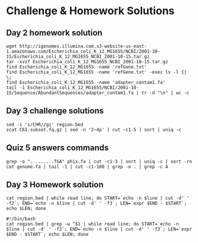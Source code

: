 Challenge & Homework Solutions
==============================

Day 2 homework solution
-----------------------

    wget http://igenomes.illumina.com.s3-website-us-east-1.amazonaws.com/Escherichia_coli_K_12_MG1655/NCBI/2001-10-15/Escherichia_coli_K_12_MG1655_NCBI_2001-10-15.tar.gz
    tar -xvzf Escherichia_coli_K_12_MG1655_NCBI_2001-10-15.tar.gz
    find Escherichia_coli_K_12_MG1655 -name 'refGene.txt'
    find Escherichia_coli_K_12_MG1655 -name 'refGene.txt' -exec ls -l {} \;
    find Escherichia_coli_K_12_MG1655 -name 'adapter_contam1.fa'
    tail -1 Escherichia_coli_K_12_MG1655/NCBI/2001-10-15/Sequence/AbundantSequences/adapter_contam1.fa | tr -d "\n" | wc -c

Day 3 challenge solutions
-------------------------

    sed -i 's/CHR//gi' region.bed
    zcat C61.subset.fq.gz | sed -n '2~4p' | cut -c1-5 | sort | uniq -c

Quiz 5 answers commands
-----------------------

    grep -o ".........TGA" phix.fa | cut -c1-3 | sort | uniq -c | sort -rn
    cat genome.fa | tail -1 | cut -c1-100 | grep -o . | grep -c A

Day 3 Homework solution
-----------------------

    cat region.bed | while read line; do START=`echo -n $line | cut -d' ' -f2`; END=`echo -n $line | cut -d' ' -f3`; LEN=`expr $END - $START`; echo $LEN; done

    #!/bin/bash
    cat region.bed | grep -w ^$1 | while read line; do START=`echo -n $line | cut -d' ' -f2`; END=`echo -n $line | cut -d' ' -f3`; LEN=`expr $END - $START`; echo $LEN; done
